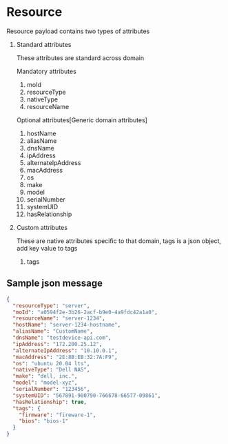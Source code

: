# Resource

Resource payload contains two types of attributes

1. Standard attributes

   These attributes are standard across domain

   Mandatory attributes

    1. moId
    2. resourceType
    3. nativeType
    4. resourceName

   Optional attributes[Generic domain attributes]

    1. hostName
    2. aliasName
    3. dnsName
    4. ipAddress
    5. alternateIpAddress
    6. macAddress
    7. os
    8. make
    9. model
    10. serialNumber
    11. systemUID
    12. hasRelationship

2. Custom attributes

    These are native attributes specific to that domain, tags is a json object, add key value to tags 

    1. tags

## Sample json message
```json
{
  "resourceType": "server",
  "moId": "a0594f2e-3b26-2acf-b9e0-4a9fdc42a1a0",
  "resourceName": "server-1234",
  "hostName": "server-1234-hostname",
  "aliasName": "CustomName",
  "dnsName": "testdevice-api.com",
  "ipAddress": "172.200.25.12",
  "alternateIpAddress": "10.10.0.1",
  "macAddress": "2E:8B:EB:32:7A:F9",
  "os": "ubuntu 20.04 lts",
  "nativeType": "Dell NAS",
  "make": "dell, inc.",
  "model": "model-xyz",
  "serialNumber": "123456",
  "systemUID": "567891-900790-766678-66577-09861",
  "hasRelationship": true,
  "tags": {
    "firmware": "fireware-1",
    "bios": "bios-1"
  }
}
```
